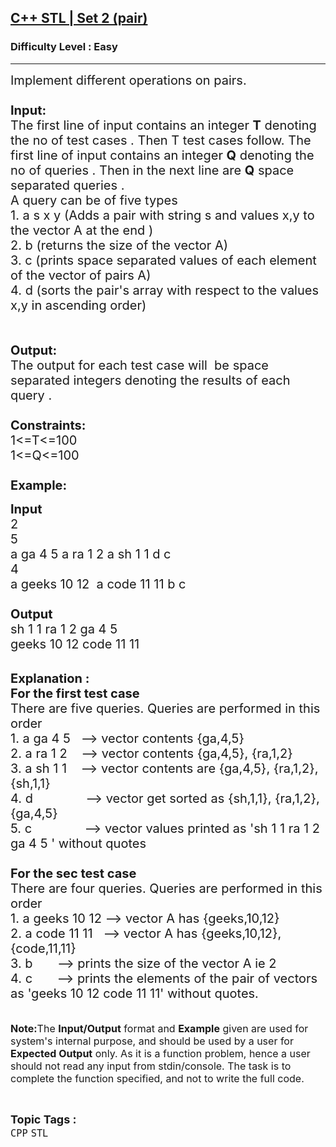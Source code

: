 <h2><a href="https://practice.geeksforgeeks.org/problems/c-stl-set-2-pair/1?page=3&category=CPP&sortBy=submissions">C++ STL | Set 2 (pair)</a></h2><h3>Difficulty Level : Easy</h3><hr><div class="problems_problem_content__Xm_eO"><p><span style="font-size:20px">Implement different operations on&nbsp;pairs.<br>
<br>
<strong>Input:</strong><br>
The first line of input contains an integer <strong>T</strong> denoting the no of test cases . Then T test cases follow. The first line of input contains an integer <strong>Q</strong> denoting the no of queries . Then in the next line are <strong>Q</strong>&nbsp;space separated queries .<br>
A query can be of&nbsp;five&nbsp;types&nbsp;<br>
1. a s&nbsp;x y (Adds a pair with string s&nbsp;and values&nbsp;x,y to the vector A&nbsp;at the end )<br>
2. b (returns the size of the vector A)<br>
3. c (prints space separated values of each element of the vector of pairs A)<br>
4. d (sorts the pair's array with respect to the values x,y in ascending order)<br>
<br>
<br>
<strong>Output:</strong><br>
The output for each test case will&nbsp;&nbsp;be space separated integers denoting the results of each query .&nbsp;<br>
<br>
<strong>Constraints:</strong><br>
1&lt;=T&lt;=100<br>
1&lt;=Q&lt;=100<br>
<br>
<strong>Example:</strong></span></p>

<p><span style="font-size:20px"><strong>Input</strong><br>
2<br>
5<br>
a ga&nbsp;4 5 a ra&nbsp;1 2 a sh&nbsp;1 1 d c<br>
4<br>
a geeks 10 12 &nbsp;a code 11 11 b c<br>
<br>
<strong>Output</strong><br>
sh 1 1 ra 1 2 ga 4 5&nbsp;<br>
geeks 10 12 code 11 11</span></p>

<p><br>
<span style="font-size:20px"><strong>Explanation :<br>
For the first test case</strong><br>
There are five&nbsp;queries.&nbsp;Queries&nbsp;are&nbsp;performed in this order<br>
1. a ga 4 5 &nbsp; --&gt;&nbsp;vector contents {ga,4,5}&nbsp;<br>
2. a ra 1 2 &nbsp; &nbsp;--&gt;&nbsp;vector contents {ga,4,5}, {ra,1,2}<br>
3. a sh 1 1 &nbsp; &nbsp;--&gt;&nbsp;vector contents are {ga,4,5}, {ra,1,2}, {sh,1,1}<br>
4.&nbsp;d &nbsp; &nbsp; &nbsp; &nbsp; &nbsp; &nbsp; &nbsp; --&gt; vector get sorted as {sh,1,1}, {ra,1,2}, {ga,4,5}<br>
5. c &nbsp; &nbsp; &nbsp; &nbsp; &nbsp; &nbsp; &nbsp; --&gt;&nbsp;vector values printed as 'sh 1 1 ra 1 2 ga 4 5 '&nbsp;without quotes&nbsp;<br>
<br>
<strong>For the sec test case&nbsp;</strong><br>
There are four&nbsp;queries.&nbsp;Queries&nbsp;are&nbsp;performed in this order<br>
1. a geeks 10 12 --&gt;&nbsp;vector A has {geeks,10,12} &nbsp;<br>
2. a code&nbsp;11 11 &nbsp; --&gt;&nbsp;vector A has {geeks,10,12}, {code,11,11}<br>
3. b&nbsp; &nbsp; &nbsp; &nbsp;--&gt; prints the size of the vector A ie&nbsp;2<br>
4. c &nbsp; &nbsp; &nbsp; --&gt; prints the elements of the pair of vectors as 'geeks 10 12 code 11 11' without quotes.</span><br>
<br>
<br>
<span style="font-size:16px"><strong>Note:</strong>The <strong>Input/Output</strong> format and <strong>Example</strong> given are used for system's internal purpose, and should be used by a user for <strong>Expected Output</strong> only. As it is a function problem, hence a user should not read any input from stdin/console. The task is to complete the function specified, and not to write the full code.</span></p>
</div><br><p><span style=font-size:18px><strong>Topic Tags : </strong><br><code>CPP</code>&nbsp;<code>STL</code>&nbsp;